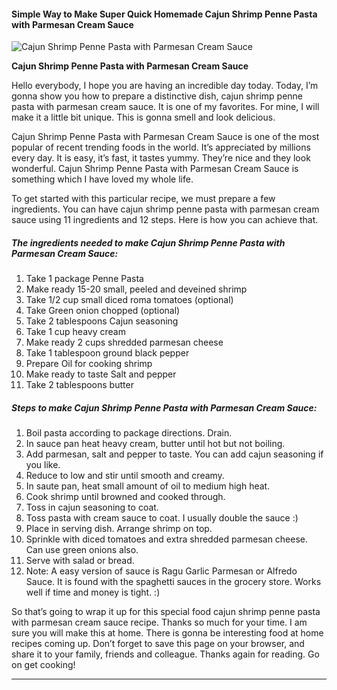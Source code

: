             

#### Simple Way to Make Super Quick Homemade Cajun Shrimp Penne Pasta with Parmesan Cream Sauce

![Cajun Shrimp Penne Pasta with Parmesan Cream Sauce](https://img-global.cpcdn.com/recipes/d8caa7bfa5c06fbe/751x532cq70/cajun-shrimp-penne-pasta-with-parmesan-cream-sauce-recipe-main-photo.jpg)

**Cajun Shrimp Penne Pasta with Parmesan Cream Sauce**

Hello everybody, I hope you are having an incredible day today. Today, I’m gonna show you how to prepare a distinctive dish, cajun shrimp penne pasta with parmesan cream sauce. It is one of my favorites. For mine, I will make it a little bit unique. This is gonna smell and look delicious.

Cajun Shrimp Penne Pasta with Parmesan Cream Sauce is one of the most popular of recent trending foods in the world. It’s appreciated by millions every day. It is easy, it’s fast, it tastes yummy. They’re nice and they look wonderful. Cajun Shrimp Penne Pasta with Parmesan Cream Sauce is something which I have loved my whole life.

To get started with this particular recipe, we must prepare a few ingredients. You can have cajun shrimp penne pasta with parmesan cream sauce using 11 ingredients and 12 steps. Here is how you can achieve that.

##### The ingredients needed to make Cajun Shrimp Penne Pasta with Parmesan Cream Sauce:

1.  Take 1 package Penne Pasta
2.  Make ready 15-20 small, peeled and deveined shrimp
3.  Take 1/2 cup small diced roma tomatoes (optional)
4.  Take Green onion chopped (optional)
5.  Take 2 tablespoons Cajun seasoning
6.  Take 1 cup heavy cream
7.  Make ready 2 cups shredded parmesan cheese
8.  Take 1 tablespoon ground black pepper
9.  Prepare Oil for cooking shrimp
10.  Make ready to taste Salt and pepper
11.  Take 2 tablespoons butter

##### Steps to make Cajun Shrimp Penne Pasta with Parmesan Cream Sauce:

1.  Boil pasta according to package directions. Drain.
2.  In sauce pan heat heavy cream, butter until hot but not boiling.
3.  Add parmesan, salt and pepper to taste. You can add cajun seasoning if you like.
4.  Reduce to low and stir until smooth and creamy.
5.  In saute pan, heat small amount of oil to medium high heat.
6.  Cook shrimp until browned and cooked through.
7.  Toss in cajun seasoning to coat.
8.  Toss pasta with cream sauce to coat. I usually double the sauce :)
9.  Place in serving dish. Arrange shrimp on top.
10.  Sprinkle with diced tomatoes and extra shredded parmesan cheese. Can use green onions also.
11.  Serve with salad or bread.
12.  Note: A easy version of sauce is Ragu Garlic Parmesan or Alfredo Sauce. It is found with the spaghetti sauces in the grocery store. Works well if time and money is tight. :)

So that’s going to wrap it up for this special food cajun shrimp penne pasta with parmesan cream sauce recipe. Thanks so much for your time. I am sure you will make this at home. There is gonna be interesting food at home recipes coming up. Don’t forget to save this page on your browser, and share it to your family, friends and colleague. Thanks again for reading. Go on get cooking!

* * *